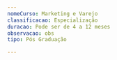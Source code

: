 ```yaml
---
nomeCurso: Marketing e Varejo
classificacao: Especialização
duracao: Pode ser de 4 a 12 meses
observacao: obs
tipo: Pós Graduação

---
```


